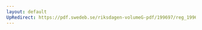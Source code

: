 ```yaml
---
layout: default
UpRedirect: https://pdf.swedeb.se/riksdagen-volumeG-pdf/199697/reg_199697/reg_199697_0352.pdf
---
```

